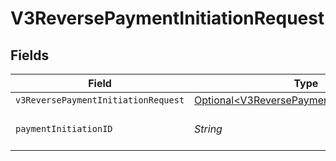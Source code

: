 # V3ReversePaymentInitiationRequest


## Fields

| Field                                                                                                    | Type                                                                                                     | Required                                                                                                 | Description                                                                                              |
| -------------------------------------------------------------------------------------------------------- | -------------------------------------------------------------------------------------------------------- | -------------------------------------------------------------------------------------------------------- | -------------------------------------------------------------------------------------------------------- |
| `v3ReversePaymentInitiationRequest`                                                                      | [Optional\<V3ReversePaymentInitiationRequest>](../../models/shared/V3ReversePaymentInitiationRequest.md) | :heavy_minus_sign:                                                                                       | N/A                                                                                                      |
| `paymentInitiationID`                                                                                    | *String*                                                                                                 | :heavy_check_mark:                                                                                       | The payment initiation ID                                                                                |